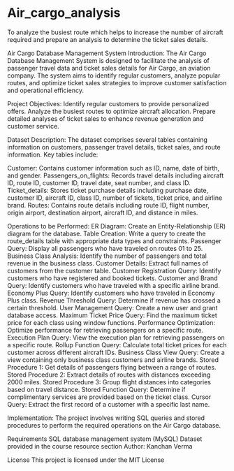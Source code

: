 # Air_cargo_analysis
To analyze the busiest route which helps to increase the number of aircraft required and prepare an analysis to determine the ticket sales details.

Air Cargo Database Management System
Introduction:
The Air Cargo Database Management System is designed to facilitate the analysis of passenger travel data and ticket sales details for Air Cargo, an aviation company. The system aims to identify regular customers, analyze popular routes, and optimize ticket sales strategies to improve customer satisfaction and operational efficiency.

Project Objectives:
Identify regular customers to provide personalized offers.
Analyze the busiest routes to optimize aircraft allocation.
Prepare detailed analyses of ticket sales to enhance revenue generation and customer service.

Dataset Description:
The dataset comprises several tables containing information on customers, passenger travel details, ticket sales, and route information. Key tables include:

Customer: Contains customer information such as ID, name, date of birth, and gender.
Passengers_on_flights: Records travel details including aircraft ID, route ID, customer ID, travel date, seat number, and class ID.
Ticket_details: Stores ticket purchase details including purchase date, customer ID, aircraft ID, class ID, number of tickets, ticket price, and airline brand.
Routes: Contains route details including route ID, flight number, origin airport, destination airport, aircraft ID, and distance in miles.

Operations to be Performed:
ER Diagram: Create an Entity-Relationship (ER) diagram for the database.
Table Creation: Write a query to create the route_details table with appropriate data types and constraints.
Passenger Query: Display all passengers who have traveled on routes 01 to 25.
Business Class Analysis: Identify the number of passengers and total revenue in the business class.
Customer Details: Extract full names of customers from the customer table.
Customer Registration Query: Identify customers who have registered and booked tickets.
Customer and Brand Query: Identify customers who have traveled with a specific airline brand.
Economy Plus Query: Identify customers who have traveled in Economy Plus class.
Revenue Threshold Query: Determine if revenue has crossed a certain threshold.
User Management Query: Create a new user and grant database access.
Maximum Ticket Price Query: Find the maximum ticket price for each class using window functions.
Performance Optimization: Optimize performance for retrieving passengers on a specific route.
Execution Plan Query: View the execution plan for retrieving passengers on a specific route.
Rollup Function Query: Calculate total ticket prices for each customer across different aircraft IDs.
Business Class View Query: Create a view containing only business class customers and airline brands.
Stored Procedure 1: Get details of passengers flying between a range of routes.
Stored Procedure 2: Extract details of routes with distances exceeding 2000 miles.
Stored Procedure 3: Group flight distances into categories based on travel distance.
Stored Function Query: Determine if complimentary services are provided based on the ticket class.
Cursor Query: Extract the first record of a customer with a specific last name.

Implementation:
The project involves writing SQL queries and stored procedures to perform the required operations on the Air Cargo database.

Requirements
SQL database management system (MySQL)
Dataset provided in the course resource section
Author:
Kanchan Verma

License
This project is licensed under the MIT License
